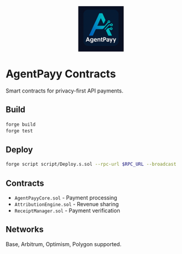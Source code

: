 <div align="center">
  <img src="../AgentPayy-Logo-agent-native-open-framework-for-ai-and-api-payments.png" alt="AgentPayy Logo" width="120"/>
</div>

# AgentPayy Contracts

Smart contracts for privacy-first API payments.

## Build
```bash
forge build
forge test
```

## Deploy
```bash
forge script script/Deploy.s.sol --rpc-url $RPC_URL --broadcast
```

## Contracts
- `AgentPayyCore.sol` - Payment processing
- `AttributionEngine.sol` - Revenue sharing  
- `ReceiptManager.sol` - Payment verification

## Networks
Base, Arbitrum, Optimism, Polygon supported.
